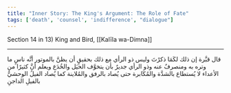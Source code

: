 ```yaml
---
title: "Inner Story: The King's Argument: The Role of Fate"
tags: ['death', 'counsel', 'indifference', "dialogue"]
---
```


 Section 14 in 13) King and Bird, [[Kalīla wa-Dimna]]

---
قال قبَّرة إن ذلك لكَمَا ذكرْتَ وليس ذو الرأي مع ذلك بحقيقٍ أن يظنَّ بالموتور أنَّه ناسٍ ما وتره به ومنصرفٌ عنه وذو الرأي جديرٌ بأن يتخوَّف الحيَل والخُدَع ويعلم أنَّ كثيرًا من الأعداء لا يُستطاع بالشدَّة والمُكَابرة حتى يُصاد بالرفق والمُلاينة كما يُصاد الفيلُ الوحشيُّ بالفيلِ الداجنِ
